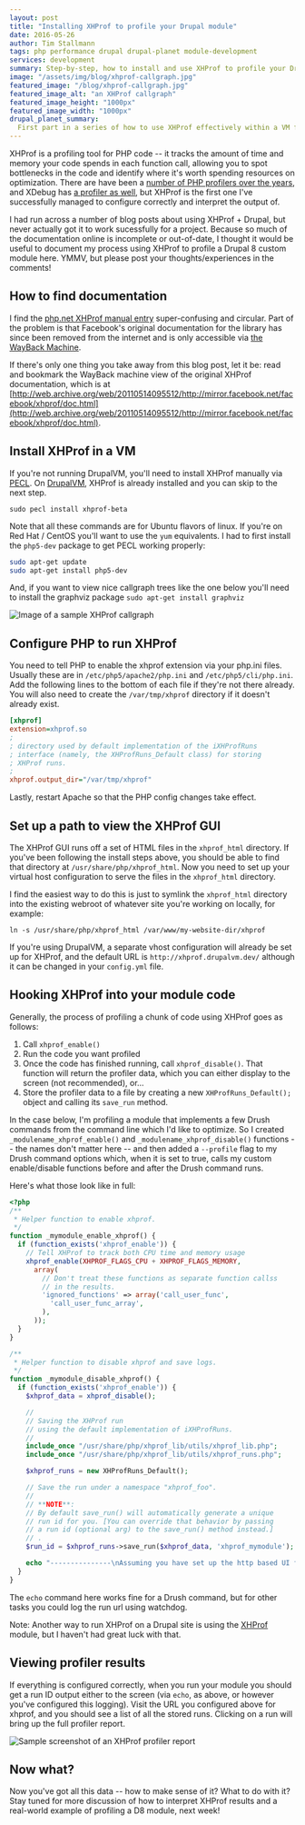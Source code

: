 ```yaml
---
layout: post
title: "Installing XHProf to profile your Drupal module"
date: 2016-05-26
author: Tim Stallmann
tags: php performance drupal drupal-planet module-development
services: development
summary: Step-by-step, how to install and use XHProf to profile your Drupal module.
image: "/assets/img/blog/xhprof-callgraph.jpg"
featured_image: "/blog/xhprof-callgraph.jpg"
featured_image_alt: "an XHProf callgraph"
featured_image_height: "1000px"
featured_image_width: "1000px"
drupal_planet_summary:
  First part in a series of how to use XHProf effectively within a VM for a Drupal website.
---
```


XHProf is a profiling tool for PHP code -- it tracks the amount of time and memory your code spends in each function call, allowing you to spot bottlenecks in the code and identify where it's worth spending resources on optimization. There are have been a [number of PHP profilers over the years](http://www.linuxjournal.com/article/7213), and XDebug has [a profiler as well](https://xdebug.org/docs/profiler), but XHProf is the first one I've successfully managed to configure correctly and interpret the output of.

I had run across a number of blog posts about using XHProf + Drupal, but never actually got it to work sucessfully for a project. Because so much of the documentation online is incomplete or out-of-date, I thought it would be useful to document my process using XHProf to profile a Drupal 8 custom module here. YMMV, but please post your thoughts/experiences in the comments!

## How to find documentation

I find the [php.net XHProf manual entry](http://php.net/manual/en/book.xhprof.php) super-confusing and circular. Part of the problem is that Facebook's original documentation for the library has since been removed from the internet and is only accessible via [the WayBack Machine](http://web.archive.org).

If there's only one thing you take away from this blog post, let it be: read and bookmark the WayBack machine view of the original XHProf documentation, which is at [http://web.archive.org/web/20110514095512/http://mirror.facebook.net/facebook/xhprof/doc.html](http://web.archive.org/web/20110514095512/http://mirror.facebook.net/facebook/xhprof/doc.html).

## Install XHProf in a VM

If you're not running DrupalVM, you'll need to install XHProf manually via [PECL](https://pecl.php.net/). On [DrupalVM](http://docs.drupalvm.com/en/latest/), XHProf is already installed and you can skip to the next step.

`sudo pecl install xhprof-beta`

 Note that all these commands are for Ubuntu flavors of linux. If you're on Red Hat / CentOS you'll want to use the `yum` equivalents. I had to first install the `php5-dev` package to get PECL working properly:

```bash
sudo apt-get update
sudo apt-get install php5-dev
```

And, if you want to view nice callgraph trees like the one below you'll need to install the graphviz package `sudo apt-get install graphviz`

<img src="/assets/img/blog/xhprof-callgraph.jpg" alt="Image of a sample XHProf callgraph" class="blog-image-full-width">

## Configure PHP to run XHProf

You need to tell PHP to enable the xhprof extension via your php.ini files. Usually these are in `/etc/php5/apache2/php.ini` and `/etc/php5/cli/php.ini`. Add the following lines to the bottom of each file if they're not there already. You will also need to create the `/var/tmp/xhprof` directory if it doesn't already exist.

```ini
[xhprof]
extension=xhprof.so
;
; directory used by default implementation of the iXHProfRuns
; interface (namely, the XHProfRuns_Default class) for storing
; XHProf runs.
;
xhprof.output_dir="/var/tmp/xhprof"
```

Lastly, restart Apache so that the PHP config changes take effect.

## Set up a path to view the XHProf GUI

The XHProf GUI runs off a set of HTML files in the `xhprof_html` directory. If you've been following the install steps above, you should be able to find that directory at `/usr/share/php/xhprof_html`. Now you need to set up your virtual host configuration to serve the files in the `xhprof_html` directory.

I find the easiest way to do this is just to symlink the `xhprof_html` directory into the existing webroot of whatever site you're working on locally, for example:

`ln -s /usr/share/php/xhprof_html /var/www/my-website-dir/xhprof`

If you're using DrupalVM, a separate vhost configuration will already be set up for XHProf, and the default URL is `http://xhprof.drupalvm.dev/` although it can be changed in your `config.yml` file.

## Hooking XHProf into your module code

Generally, the process of profiling a chunk of code using XHProf goes as follows:

1. Call `xhprof_enable()`
2. Run the code you want profiled
3. Once the code has finished running, call `xhprof_disable()`. That function will return the profiler data, which you can either display to the screen (not recommended), or...
4. Store the profiler data to a file by creating a new `XHProfRuns_Default();` object and calling its `save_run` method.

In the case below, I'm profiling a module that implements a few Drush commands from the command line which I'd like to optimize. So I created `_modulename_xhprof_enable()` and `_modulename_xhprof_disable()` functions -- the names don't matter here -- and then added a `--profile` flag to my Drush command options which, when it is set to true, calls my custom enable/disable functions before and after the Drush command runs.

Here's what those look like in full:

```php
<?php
/**
 * Helper function to enable xhprof.
 */
function _mymodule_enable_xhprof() {
  if (function_exists('xhprof_enable')) {
    // Tell XHProf to track both CPU time and memory usage
    xhprof_enable(XHPROF_FLAGS_CPU + XHPROF_FLAGS_MEMORY,
      array(
        // Don't treat these functions as separate function callss
        // in the results.
        'ignored_functions' => array('call_user_func',
          'call_user_func_array',
        ),
      ));
  }
}

/**
 * Helper function to disable xhprof and save logs.
 */
function _mymodule_disable_xhprof() {
  if (function_exists('xhprof_enable')) {
    $xhprof_data = xhprof_disable();

    //
    // Saving the XHProf run
    // using the default implementation of iXHProfRuns.
    //
    include_once "/usr/share/php/xhprof_lib/utils/xhprof_lib.php";
    include_once "/usr/share/php/xhprof_lib/utils/xhprof_runs.php";

    $xhprof_runs = new XHProfRuns_Default();

    // Save the run under a namespace "xhprof_foo".
    //
    // **NOTE**:
    // By default save_run() will automatically generate a unique
    // run id for you. [You can override that behavior by passing
    // a run id (optional arg) to the save_run() method instead.]
    // .
    $run_id = $xhprof_runs->save_run($xhprof_data, 'xhprof_mymodule');

    echo "---------------\nAssuming you have set up the http based UI for \nXHProf at some address, you can view run at \nhttp://mywebsiteurl.dev/xhprof/index.php?run=$run_id&source=xhprof_mymodule\n---------------\n";
  }
}
```

The `echo` command here works fine for a Drush command, but for other tasks you could log the run url using watchdog.

Note: Another way to run XHProf on a Drupal site is using the [XHProf](https://www.drupal.org/project/xhprof) module, but I haven't had great luck with that.

## Viewing profiler results

If everything is configured correctly, when you run your module you should get a run ID output either to the screen (via `echo`, as above, or however you've configured this logging). Visit the URL you configured above for xhprof, and you should see a list of all the stored runs. Clicking on a run will bring up the full profiler report.

<img src="/assets/img/blog/xhprof-screenshot.jpg" alt="Sample screenshot of an XHProf profiler report" class="blog-image-full-width">

## Now what?

Now you've got all this data -- how to make sense of it? What to do with it? Stay tuned for more discussion of how to interpret XHProf results and a real-world example of profiling a D8 module, next week!



